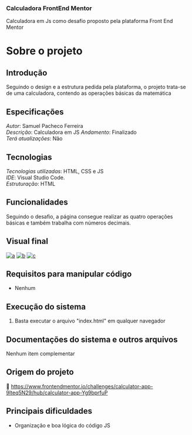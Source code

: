 ### Calculadora FrontEnd Mentor
Calculadora em Js como desafio proposto pela plataforma Front End Mentor

# Sobre o projeto
## Introdução
Seguindo o design e a estrutura pedida pela plataforma, o projeto trata-se de uma calculadora, contendo as operações básicas da matemática

## Especificações
*Autor*: Samuel Pacheco Ferreira    
*Descrição*: Calculadora em JS 
*Andamento*: Finalizado     
*Terá atualizações*:  Não        

## Tecnologias
*Tecnologias utilizadas*: HTML, CSS e JS       
*IDE*: Visual Studio Code.      
*Estruturação*: HTML   

## Funcionalidades
Seguindo o desafio, a página consegue realizar as quatro operações básicas e também trabalha com números decimais.

## Visual final
<a href="https://ibb.co/5sFwQ5L"><img src="https://i.ibb.co/nQCtXDj/a.png" alt="a" border="0"></a>
<a href="https://ibb.co/4ZGgwWZ"><img src="https://i.ibb.co/XZgkfXZ/b.png" alt="b" border="0"></a>
<a href="https://ibb.co/q0qJVZz"><img src="https://i.ibb.co/bHwbDfx/c.png" alt="c" border="0"></a>

## Requisitos para manipular código
* Nenhum

## Execução do sistema
1. Basta executar o arquivo "index.html" em qualquer navegador

## Documentações do sistema e outros arquivos
Nenhum item complementar

## Origem do projeto
:link: https://www.frontendmentor.io/challenges/calculator-app-9lteq5N29/hub/calculator-app-Yg9bprfuP

## Principais dificuldades
* Organização e boa lógica do código JS


